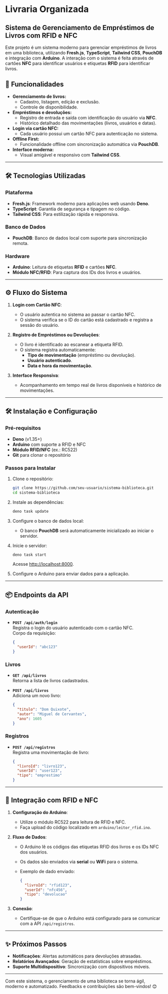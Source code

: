 # Livraria Organizada

## Sistema de Gerenciamento de Empréstimos de Livros com RFID e NFC

Este projeto é um sistema moderno para gerenciar empréstimos de livros em uma biblioteca, utilizando **Fresh.js**, **TypeScript**, **Tailwind CSS**, **PouchDB** e integração com **Arduino**. A interação com o sistema é feita através de cartões **NFC** para identificar usuários e etiquetas **RFID** para identificar livros.

## 🚀 Funcionalidades

- **Gerenciamento de livros:**
  - Cadastro, listagem, edição e exclusão.
  - Controle de disponibilidade.
- **Empréstimos e devoluções:**
  - Registro de entrada e saída com identificação do usuário via **NFC**.
  - Histórico detalhado das movimentações (livros, usuários e datas).
- **Login via cartão NFC:**
  - Cada usuário possui um cartão NFC para autenticação no sistema.
- **Offline First:**
  - Funcionalidade offline com sincronização automática via **PouchDB**.
- **Interface moderna:**
  - Visual amigável e responsivo com **Tailwind CSS**.

---

## 🛠️ Tecnologias Utilizadas

### **Plataforma**

- **Fresh.js**: Framework moderno para aplicações web usando **Deno**.
- **TypeScript**: Garantia de segurança e tipagem no código.
- **Tailwind CSS**: Para estilização rápida e responsiva.

### **Banco de Dados**

- **PouchDB**: Banco de dados local com suporte para sincronização remota.

### **Hardware**

- **Arduino**: Leitura de etiquetas **RFID** e cartões **NFC**.
- **Módulo NFC/RFID**: Para captura dos IDs dos livros e usuários.

---

## ⚙️ Fluxo do Sistema

1. **Login com Cartão NFC**:
   - O usuário autentica no sistema ao passar o cartão NFC.
   - O sistema verifica se o ID do cartão está cadastrado e registra a sessão do usuário.

2. **Registro de Empréstimos ou Devoluções**:
   - O livro é identificado ao escanear a etiqueta RFID.
   - O sistema registra automaticamente:
     - **Tipo de movimentação** (empréstimo ou devolução).
     - **Usuário autenticado**.
     - **Data e hora da movimentação**.

3. **Interface Responsiva**:
   - Acompanhamento em tempo real de livros disponíveis e histórico de movimentações.

---

## 🛠️ Instalação e Configuração

### Pré-requisitos

- **Deno** (v1.35+)
- **Arduino** com suporte a RFID e NFC
- **Módulo RFID/NFC** (ex.: RC522)
- **Git** para clonar o repositório

### Passos para Instalar

1. Clone o repositório:

   ```bash
   git clone https://github.com/seu-usuario/sistema-biblioteca.git
   cd sistema-biblioteca
   ```

2. Instale as dependências:

   ```bash
   deno task update
   ```

3. Configure o banco de dados local:
   - O banco **PouchDB** será automaticamente inicializado ao iniciar o servidor.

4. Inicie o servidor:

   ```bash
   deno task start
   ```

   Acesse [http://localhost:8000](http://localhost:8000).

5. Configure o Arduino para enviar dados para a aplicação.

---

## 📦 Endpoints da API

### **Autenticação**

- **`POST /api/auth/login`**  
  Registra o login do usuário autenticado com o cartão NFC.  
  Corpo da requisição:

  ```json
  {
    "userId": "abc123"
  }
  ```

### **Livros**

- **`GET /api/livros`**  
  Retorna a lista de livros cadastrados.

- **`POST /api/livros`**  
  Adiciona um novo livro:  

  ```json
  {
    "titulo": "Dom Quixote",
    "autor": "Miguel de Cervantes",
    "ano": 1605
  }
  ```

### **Registros**

- **`POST /api/registros`**  
  Registra uma movimentação de livro:  

  ```json
  {
    "livroId": "livro123",
    "userId": "user123",
    "tipo": "emprestimo"
  }
  ```

---

## 🔌 Integração com RFID e NFC

1. **Configuração do Arduino**:
   - Utilize o módulo RC522 para leitura de RFID e NFC.
   - Faça upload do código localizado em `arduino/leitor_rfid.ino`.

2. **Fluxo de Dados**:
   - O Arduino lê os códigos das etiquetas RFID dos livros e os IDs NFC dos usuários.
   - Os dados são enviados via **serial** ou **WiFi** para o sistema.
   - Exemplo de dado enviado:

     ```json
     {
       "livroId": "rfid123",
       "userId": "nfc456",
       "tipo": "devolucao"
     }
     ```

3. **Conexão**:
   - Certifique-se de que o Arduino está configurado para se comunicar com a API `/api/registros`.

---

## ✨ Próximos Passos

- **Notificações**: Alertas automáticos para devoluções atrasadas.
- **Relatórios Avançados**: Geração de estatísticas sobre empréstimos.
- **Suporte Multidispositivo**: Sincronização com dispositivos móveis.

---

Com este sistema, o gerenciamento de uma biblioteca se torna ágil, moderno e automatizado. Feedbacks e contribuições são bem-vindos! 😊
